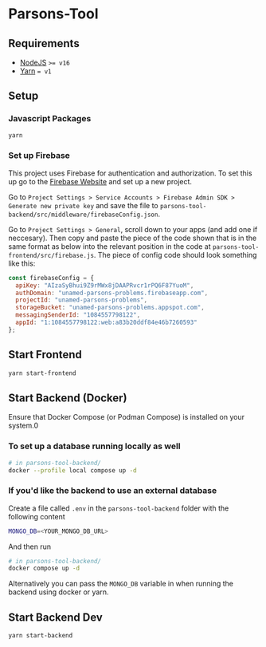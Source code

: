 # Parsons-Tool

## Requirements

* [NodeJS](https://nodejs.org/) `>= v16`
* [Yarn](yarnpkg.com) `= v1`

## Setup

### Javascript Packages

```sh
yarn
```
### Set up Firebase

This project uses Firebase for authentication and authorization.
To set this up go to the [Firebase Website](https://firebase.google.com)
and set up a new project.

Go to `Project Settings > Service Accounts > Firebase Admin SDK > Generate new private key`
and save the file to `parsons-tool-backend/src/middleware/firebaseConfig.json`.

Go to `Project Settings > General`,
scroll down to your apps (and add one if neccesary).
Then copy and paste the piece of the code shown that is in the same format as below into
the relevant position in the code at `parsons-tool-frontend/src/firebase.js`.
The piece of config code should look something like this:
```js
const firebaseConfig = {
  apiKey: "AIzaSyBhui9Z9rMWx8jDAAPRvcr1rPQ6F87YuoM",
  authDomain: "unamed-parsons-problems.firebaseapp.com",
  projectId: "unamed-parsons-problems",
  storageBucket: "unamed-parsons-problems.appspot.com",
  messagingSenderId: "1084557798122",
  appId: "1:1084557798122:web:a83b20ddf84e46b7260593"
};

```

## Start Frontend

```sh
yarn start-frontend
```

## Start Backend (Docker)

Ensure that Docker Compose (or Podman Compose) is installed on your system.0


### To set up a database running locally as well

```sh
# in parsons-tool-backend/
docker --profile local compose up -d
```

### If you'd like the backend to use an external database

Create a file called `.env` in the `parsons-tool-backend` folder
with the following content

```sh
MONGO_DB=<YOUR_MONGO_DB_URL>
```

And then run

```sh
# in parsons-tool-backend/
docker compose up -d
```

Alternatively you can pass the `MONGO_DB` variable in
when running the backend using docker or yarn.

## Start Backend Dev

```sh
yarn start-backend
```

